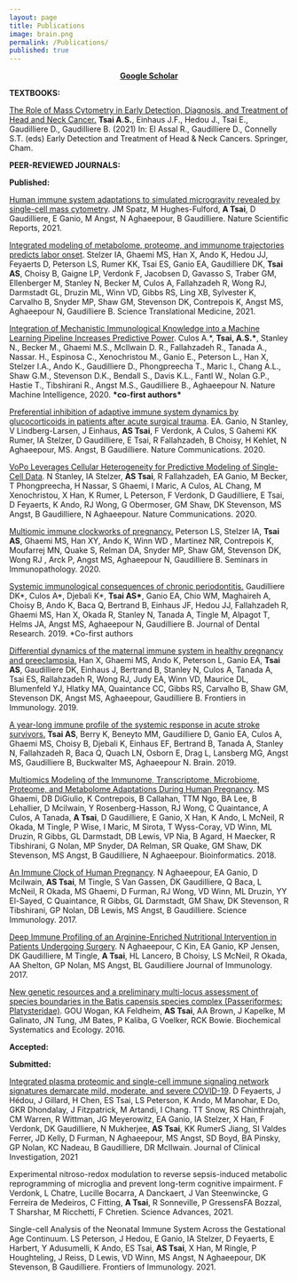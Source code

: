 ```yaml
---
layout: page
title: Publications
image: brain.png
permalink: /Publications/
published: true
---
```

<center><b><a href="https://scholar.google.com/citations?user=1jxR9JIAAAAJ&hl=en">Google Scholar</a> </b> </center>

<p class="p1"><strong>TEXTBOOKS:</strong></p>
<p><a href="https://doi.org/10.1007/978-3-030-69859-1_5">The Role of Mass Cytometry in Early Detection, Diagnosis, and Treatment of Head and Neck Cancer.</a>
  <b>Tsai A.S.</b>, Einhaus J.F., Hedou J., Tsai E., Gaudilliere D., Gaudilliere B. (2021) In: El Assal R., Gaudilliere D., Connelly S.T. (eds) Early Detection and Treatment of Head & Neck Cancers. Springer, Cham.

<p class="p1"><strong>PEER-REVIEWED JOURNALS:</strong></p>

<p class="p1"><strong>Published:</strong></p>

<p><a href="https://www.nature.com/articles/s41598-021-90458-2">Human immune system adaptations to simulated microgravity revealed by single-cell mass cytometry</a>. JM Spatz, M Hughes-Fulford, <b>A Tsai</b>, D Gaudilliere, E Ganio, M Angst, N Aghaeepour, B Gaudilliere. Nature Scientific Reports, 2021.</p>

<p><a href="https://stm.sciencemag.org/content/13/592/eabd9898.abstract">Integrated modeling of metabolome, proteome, and immunome trajectories predicts labor onset</a>. Stelzer IA, Ghaemi MS, Han X, Ando K, Hedou JJ, Feyaerts D, Peterson LS, Rumer KK, Tsai ES, Ganio EA, Gaudilliere DK, <b>Tsai AS</b>, Choisy B, Gaigne LP, Verdonk F, Jacobsen D, Gavasso S, Traber GM, Ellenberger M, Stanley N, Becker M, Culos A, Fallahzadeh R, Wong RJ, Darmstadt GL, Druzin ML, Winn VD, Gibbs RS, Ling XB, Sylvester K, Carvalho B, Snyder MP, Shaw GM, Stevenson DK, Contrepois K, Angst MS, Aghaeepour N, Gaudilliere B. Science Translational Medicine, 2021. </p>

<p><a href="https://www.nature.com/articles/s42256-020-00232-8">Integration of Mechanistic Immunological Knowledge into a Machine Learning Pipeline Increases Predictive Power</a>. Culos A.*, <b>Tsai, A.S.*</b>, Stanley N., Becker M., Ghaemi M.S., McIlwain D. R., Fallahzadeh R., Tanada A., Nassar. H., Espinosa C., Xenochristou M., Ganio E., Peterson L., Han X, Stelzer I.A., Ando K., Gaudilliere D., Phongpreecha T., Maric I., Chang A.L., Shaw G.M., Stevenson D.K., Bendall S., Davis K.L., Fantl W., Nolan G.P., Hastie T., Tibshirani R., Angst M.S., Gaudilliere B., Aghaeepour N. Nature Machine Intelligence, 2020. <b>*co-first authors*</b></p>

<p><a href="https://www.nature.com/articles/s41467-020-17565-y">Preferential inhibition of adaptive immune system dynamics by glucocorticoids in patients after acute surgical trauma</a>. EA. Ganio, N Stanley, V Lindberg-Larsen, J Einhaus, <b>AS Tsai</b>, F Verdonk, A Culos, S Gahemi KK Rumer, IA Stelzer, D Gaudilliere, E Tsai, R Fallahzadeh, B Choisy, H Kehlet, N Aghaeepour, MS. Angst, B Gaudilliere. Nature Communications. 2020. </p>

<p><a href="https://www.nature.com/articles/s41467-020-17569-8">VoPo Leverages Cellular Heterogeneity for Predictive Modeling of Single-Cell Data</a>. N Stanley, IA Stelzer, <b>AS Tsai</b>, R Fallahzadeh, EA Ganio, M Becker, T Phongpreecha, H Nassar, S Ghaemi, I Maric, A Culos, AL Chang, M Xenochristou, X Han, K Rumer, L Peterson, F Verdonk, D Gaudilliere, E Tsai, D Feyaerts, K Ando, RJ Wong, G Obermoser, GM Shaw, DK Stevenson, MS Angst, B Gaudilliere, N Aghaeepour. Nature Communications. 2020. </p>

<p> <a href="https://doi.org/10.1007/s00281-019-00772-1">Multiomic immune clockworks of pregnancy.</a> Peterson LS, Stelzer IA, <b>Tsai AS</b>, Ghaemi MS, Han XY, Ando K, Winn WD , Martinez NR, Contrepois K, Moufarrej MN, Quake S, Relman DA, Snyder MP, Shaw GM, Stevenson DK, Wong RJ , Arck P, Angst MS, Aghaeepour N, Gaudilliere B. Seminars in Immunopathology. 2020.

<p> <a href="https://journals.sagepub.com/doi/abs/10.1177/0022034519857714">Systemic immunological consequences of chronic periodontitis.</a> Gaudilliere DK*, Culos A*, Djebali K*, <b>Tsai AS*</b>, Ganio EA, Chio WM, Maghaireh A, Choisy B, Ando K, Baca Q, Bertrand B, Einhaus JF, Hedou JJ, Fallahzadeh R, Ghaemi MS, Han X, Okada R, Stanley N, Tanada A, Tingle M, Alpagot T, Helms JA, Angst MS, Aghaeepour N, Gaudilliere B.  Journal of Dental Research. 2019. *Co-first authors </p>

<p> <a href="https://www.frontiersin.org/articles/10.3389/fimmu.2019.01305/abstract">Differential dynamics of the maternal immune system in healthy pregnancy and preeclampsia.</a> Han X, Ghaemi MS, Ando K, Peterson L, Ganio EA, <b>Tsai AS</b>, Gaudilliere DK, Einhaus J, Bertrand B, Stanley N, Culos A, Tanada A, Tsai ES, Rallahzadeh R, Wong RJ, Judy EA, Winn VD, Maurice DL, Blumenfeld YJ, Hlatky MA, Quaintance CC, Gibbs RS, Carvalho B, Shaw GM, Stevenson DK, Angst MS, Aghaeepour, Gaudilliere B.  Frontiers in Immunology. 2019.</p>

<p> <a href="https://academic.oup.com/brain/advance-article/doi/10.1093/brain/awz022/5373058">A year-long immune profile of the systemic response in acute stroke survivors.</a> <b>Tsai AS</b>, Berry K, Beneyto MM, Gaudilliere D, Ganio EA, Culos A, Ghaemi MS, Choisy B, Djebali K, Einhaus EF, Bertrand B, Tanada A, Stanley N, Fallahzadeh R, Baca Q, Quach LN, Osborn E, Drag L, Lansberg MG, Angst MS, Gaudilliere B, Buckwalter MS, Aghaeepour N. Brain. 2019. <p>

<p> <a href="https://academic.oup.com/bioinformatics/advance-article/doi/10.1093/bioinformatics/bty537/5047759">Multiomics Modeling of the Immunome, Transcriptome, Microbiome, Proteome, and Metabolome Adaptations During Human Pregnancy</a>. MS Ghaemi, DB DiGiulio, K Contrepois, B Callahan, TTM Ngo, BA Lee, B Lehallier, D Mcilwain, Y Rosenberg-Hasson, RJ Wong, C Quaintance, A Culos, A Tanada, <b>A Tsai</b>, D Gaudilliere, E Ganio, X Han, K Ando, L McNeil, R Okada, M Tingle, P Wise, I Maric, M Sirota, T Wyss-Coray, VD Winn, ML Druzin, R Gibbs, GL Darmstadt, DB Lewis, VP Nia, B Agard, H Maecker, R Tibshirani, G Nolan, MP Snyder, DA Relman, SR Quake, GM Shaw, DK Stevenson, MS Angst, B Gaudilliere, N Aghaeepour. Bioinformatics. 2018. </p>

<p><a href="http://immunology.sciencemag.org/content/2/15/eaan2946">An Immune Clock of Human Pregnancy</a>. N Aghaeepour, EA Ganio, D Mcilwain, <b>AS Tsai</b>, M Tingle, S Van Gassen, DK Gaudilliere, Q Baca, L McNeil, R Okada, MS Ghaemi, D Furman, RJ Wong, VD Winn, ML Druzin, YY El-Sayed, C Quaintance, R Gibbs, GL Darmstadt, GM Shaw, DK Stevenson, R Tibshirani, GP Nolan, DB Lewis, MS Angst, B Gaudilliere. Science Immunology. 2017. </p>

<p><a href="http://www.jimmunol.org/content/199/6/2171">Deep Immune Profiling of an Arginine-Enriched Nutritional Intervention in Patients Undergoing Surgery</a>. N Aghaeepour, C Kin, EA Ganio, KP Jensen, DK Gaudilliere, M Tingle, <b>A Tsai</b>, HL Lancero, B Choisy, LS McNeil, R Okada, AA Shelton, GP Nolan, MS Angst, BL Gaudilliere Journal of Immunology. 2017. </p>

<p><a href="https://www.sciencedirect.com/science/article/pii/S0305197816300072">New genetic resources and a preliminary multi-locus assessment of species boundaries in the Batis capensis species complex (Passeriformes: Platysteridae)</a>. GOU Wogan, KA Feldheim, <b>AS Tsai</b>, AA Brown, J Kapelke, M Galinato, JN Tung, JM Bates, P Kaliba, G Voelker, RCK Bowie. Biochemical Systematics and Ecology. 2016.</p>

<p class="p1"><strong>Accepted:</strong></p>

<p class="p1"><strong>Submitted:</strong></p>
<p><a href="https://www.biorxiv.org/content/10.1101/2021.02.09.430269v1?rss=1">Integrated plasma proteomic and single-cell immune signaling network signatures demarcate mild, moderate, and severe COVID-19</a>. D Feyaerts, J Hédou, J Gillard, H Chen, ES Tsai, LS Peterson, K Ando, M Manohar, E Do, GKR Dhondalay, J Fitzpatrick, M Artandi, I Chang. TT Snow, RS Chinthrajah, CM Warren, R Wittman, JG Meyerowitz, EA Ganio, IA Stelzer, X Han, F Verdonk, DK Gaudilliere, N Mukherjee, <b>AS Tsai</b>, KK RumerS Jiang, SI Valdes Ferrer, JD Kelly, D Furman, N Aghaeepour, MS Angst, SD Boyd, BA Pinsky, GP Nolan, KC Nadeau, B Gaudilliere, DR McIlwain. Journal of Clinical Investigation, 2021</p>
  
<p>Experimental nitroso-redox modulation to reverse sepsis-induced metabolic reprogramming of microglia and prevent long-term cognitive impairment. F Verdonk, L Chatre, Lucille Bocarra, A Danckaert, J Van Steenwincke, G Ferreira de Medeiros, C Fitting, <b>A Tsai</b>, R Sonneville, P GressensFA Bozzal, T Sharshar, M Ricchetti, F Chretien. Science Advances, 2021.</p>

<p>Single-cell Analysis of the Neonatal Immune System Across the Gestational Age Continuum. LS Peterson, J Hedou, E Ganio, IA Stelzer, D Feyaerts, E Harbert, Y Adusumelli, K Ando, ES Tsai, <b>AS Tsai</b>, X Han, M Ringle, P Houghteling, J Reiss, D Lewis, VD Winn, MS Angst, N Aghaeepour, DK Stevenson, B Gaudilliere. Frontiers of Immunology. 2021.</p>
